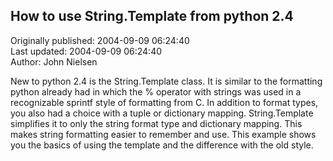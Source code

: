 ## How to use String.Template from python 2.4  
Originally published: 2004-09-09 06:24:40  
Last updated: 2004-09-09 06:24:40  
Author: John Nielsen  
  
New to python 2.4 is the String.Template class. It is similar to the formatting python already had in which the % operator with strings was used in a recognizable sprintf style of formatting from C. In addition to format types, you also had a choice with a tuple or dictionary mapping.  String.Template simplifies it to only the string format type and dictionary mapping. This makes string formatting easier to remember and use. This example shows you the basics of using the template and the difference with the old style.